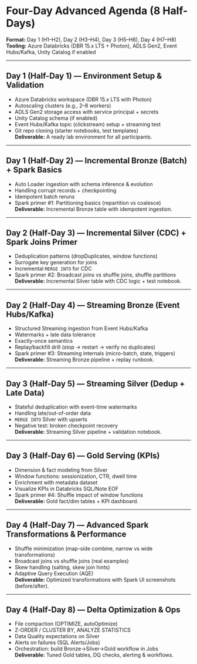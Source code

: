 # Four-Day Advanced Agenda (8 Half-Days)

**Format:** Day 1 (H1–H2), Day 2 (H3–H4), Day 3 (H5–H6), Day 4 (H7–H8)  
**Tooling:** Azure Databricks (DBR 15.x LTS + Photon), ADLS Gen2, Event Hubs/Kafka, Unity Catalog if enabled

---

## Day 1 (Half-Day 1) — Environment Setup & Validation
- Azure Databricks workspace (DBR 15.x LTS with Photon)
- Autoscaling clusters (e.g., 2–8 workers)
- ADLS Gen2 storage access with service principal + secrets
- Unity Catalog schema (if enabled)
- Event Hubs/Kafka topic (clickstream) setup + streaming test
- Git repo cloning (starter notebooks, test templates)  
**Deliverable:** A ready lab environment for all participants.

---

## Day 1 (Half-Day 2) — Incremental Bronze (Batch) + Spark Basics
- Auto Loader ingestion with schema inference & evolution
- Handling corrupt records + checkpointing
- Idempotent batch reruns
- Spark primer #1: Partitioning basics (repartition vs coalesce)  
**Deliverable:** Incremental Bronze table with idempotent ingestion.

---

## Day 2 (Half-Day 3) — Incremental Silver (CDC) + Spark Joins Primer
- Deduplication patterns (dropDuplicates, window functions)
- Surrogate key generation for joins
- Incremental `MERGE INTO` for CDC
- Spark primer #2: Broadcast joins vs shuffle joins, shuffle partitions  
**Deliverable:** Incremental Silver table with CDC logic + test notebook.

---

## Day 2 (Half-Day 4) — Streaming Bronze (Event Hubs/Kafka)
- Structured Streaming ingestion from Event Hubs/Kafka
- Watermarks + late data tolerance
- Exactly-once semantics
- Replay/backfill drill (stop → restart → verify no duplicates)
- Spark primer #3: Streaming internals (micro-batch, state, triggers)  
**Deliverable:** Streaming Bronze pipeline + replay runbook.

---

## Day 3 (Half-Day 5) — Streaming Silver (Dedup + Late Data)
- Stateful deduplication with event-time watermarks
- Handling late/out-of-order data
- `MERGE INTO` Silver with upserts
- Negative test: broken checkpoint recovery  
**Deliverable:** Streaming Silver pipeline + validation notebook.

---

## Day 3 (Half-Day 6) — Gold Serving (KPIs)
- Dimension & fact modeling from Silver
- Window functions: sessionization, CTR, dwell time
- Enrichment with metadata dataset
- Visualize KPIs in Databricks SQL/Note
EOF
- Spark primer #4: Shuffle impact of window functions  
**Deliverable:** Gold fact/dim tables + KPI dashboard.

---

## Day 4 (Half-Day 7) — Advanced Spark Transformations & Performance
- Shuffle minimization (map-side combine, narrow vs wide transformations)
- Broadcast joins vs shuffle joins (real examples)
- Skew handling (salting, skew join hints)
- Adaptive Query Execution (AQE)  
**Deliverable:** Optimized transformations with Spark UI screenshots (before/after).

---

## Day 4 (Half-Day 8) — Delta Optimization & Ops
- File compaction (OPTIMIZE, autoOptimize)
- Z-ORDER / CLUSTER BY, ANALYZE STATISTICS
- Data Quality expectations on Silver
- Alerts on failures (SQL Alerts/Jobs)
- Orchestration: build Bronze→Silver→Gold workflow in Jobs  
**Deliverable:** Tuned Gold tables, DQ checks, alerting & workflows.
